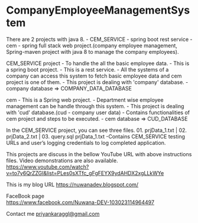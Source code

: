 # CompanyEmployeeManagementSystem

There are 2 projects with java 8.
                    - CEM_SERVICE - spring boot rest service
					- cem - spring full stack web project.(company employee management, Spring-maven project with java 8 to manage the company employees).

CEM_SERVICE project - To handle the all the basic employee data.
                    - This is a spring boot project.
					- This is a rest service.
					- All the systems of a company can access this system to fetch basic employee data and cem project is one of them.
					- This project is dealing with 'company' database.
					- company database => COMPANY_DATA_DATABASE
					
cem					- This is a Spring web project.
					- Department wise employee management can be handle through this system.
					- This project is dealing with 'cud' database.(cud - company user data)
					- Contains functionalities of cem project and steps to be executed.
					- cem database => CUD_DATABASE

In the CEM_SERVICE project, you can see three files.
                    01. prjData_1.txt | 02. prjData_2.txt | 03. query.sql
					prjData_1.txt -Contains CEM_SERVICE testing URLs and user’s logging credentials to log completed application.
					
					





This projects are discuss in the bellow YouTube URL with above instructions files. Video demonstrations are also available. 
                     https://www.youtube.com/watch?v=to7y6QrZZGI&list=PLes0sXTfc_gFgFEYX9ydAHDX2xgLLkWYe
					 
	
This is my blog URL
                    https://nuwanadev.blogspot.com/
					
FaceBook page					
		https://www.facebook.com/Nuwana-DEV-103023114964497

Contact me
        priyankaraggl@gmail.com				
